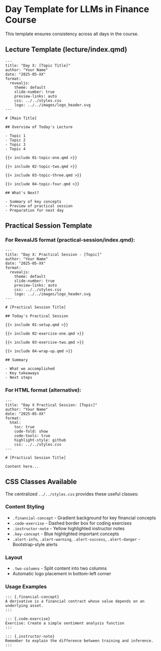 # Day Template for LLMs in Finance Course

This template ensures consistency across all days in the course.

## Lecture Template (lecture/index.qmd)

```qmd
---
title: "Day X: [Topic Title]"
author: "Your Name"
date: "2025-05-XX"
format:
  revealjs:
    theme: default
    slide-number: true
    preview-links: auto
    css: ../../styles.css
    logo: ../../images/logo_header.svg
---

# [Main Title]

## Overview of Today's Lecture

- Topic 1
- Topic 2
- Topic 3
- Topic 4

{{< include 01-topic-one.qmd >}}

{{< include 02-topic-two.qmd >}}

{{< include 03-topic-three.qmd >}}

{{< include 04-topic-four.qmd >}}

## What's Next?

- Summary of key concepts
- Preview of practical session
- Preparation for next day
```

## Practical Session Template

### For RevealJS format (practical-session/index.qmd):
```qmd
---
title: "Day X: Practical Session - [Topic]"
author: "Your Name"
date: "2025-05-XX"
format:
  revealjs:
    theme: default
    slide-number: true
    preview-links: auto
    css: ../../styles.css
    logo: ../../images/logo_header.svg
---

# [Practical Session Title]

## Today's Practical Session

{{< include 01-setup.qmd >}}

{{< include 02-exercise-one.qmd >}}

{{< include 03-exercise-two.qmd >}}

{{< include 04-wrap-up.qmd >}}

## Summary

- What we accomplished
- Key takeaways
- Next steps
```

### For HTML format (alternative):
```qmd
---
title: "Day X Practical Session: [Topic]"
author: "Your Name"
date: "2025-05-XX"
format:
  html:
    toc: true
    code-fold: show
    code-tools: true
    highlight-style: github
    css: ../../styles.css
---

# [Practical Session Title]

Content here...
```

## CSS Classes Available

The centralized `../../styles.css` provides these useful classes:

### Content Styling
- `.financial-concept` - Gradient background for key financial concepts
- `.code-exercise` - Dashed border box for coding exercises
- `.instructor-note` - Yellow highlighted instructor notes
- `.key-concept` - Blue highlighted important concepts
- `.alert-info`, `.alert-warning`, `.alert-success`, `.alert-danger` - Bootstrap-style alerts

### Layout
- `.two-columns` - Split content into two columns
- Automatic logo placement in bottom-left corner

### Usage Examples
```qmd
::: {.financial-concept}
A derivative is a financial contract whose value depends on an underlying asset.
:::

::: {.code-exercise}
Exercise: Create a simple sentiment analysis function
:::

::: {.instructor-note}
Remember to explain the difference between training and inference.
:::
```
